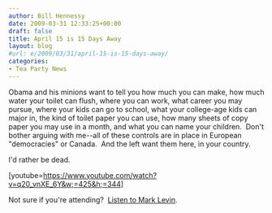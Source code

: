 ```yaml
---
author: Bill Hennessy
date: 2009-03-31 12:33:25+00:00
draft: false
title: April 15 is 15 Days Away
layout: blog
#url: e/2009/03/31/april-15-is-15-days-away/
categories:
- Tea Party News
---
```


Obama and his minions want to tell you how much you can make, how much water your toilet can flush, where you can work, what career you may pursue, where your kids can go to school, what your college-age kids can major in, the kind of toilet paper you can use, how many sheets of copy paper you may use in a month, and what you can name your children.  Don't bother arguing with me--all of these controls are in place in European "democracies" or Canada.  And the left want them here, in your country.  

I'd rather be dead.

[youtube=https://www.youtube.com/watch?v=q20_vnXE_6Y&w;=425&h;=344]

Not sure if you're attending?  [Listen to Mark Levin](https://www.marklevinshow.com/audio/#).
